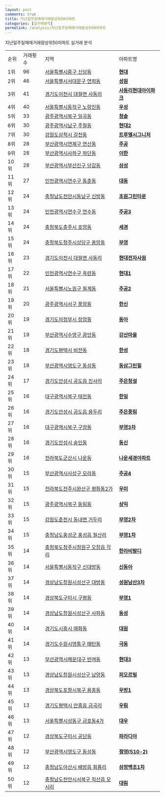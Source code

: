 ```yaml
---
layout: post
comments: true
title: 지난일주일매매거래량상위50아파트
categories: [실거래분석]
permalink: /analysis/지난일주일매매거래량상위50아파트
---
```


지난일주일매매거래량상위50아파트 실거래 분석

<table>
  <tr>
    <td>순위</td>
    <td>거래횟수</td>
    <td>지역</td>
    <td>아파트명</td>
  </tr>

  <tr>
    <td>1위</td>
    <td>96</td>
    <td><a href="/apt/서울특별시중구신당동">서울특별시중구 신당동</a></td>
    <td colspan="4" style="font-weight: bold;"><a href="https://search.naver.com/search.naver?query=신당동 현대">현대</a></td>
  </tr>

  <tr>
    <td>2위</td>
    <td>46</td>
    <td><a href="/apt/서울특별시서대문구연희동">서울특별시서대문구 연희동</a></td>
    <td colspan="4" style="font-weight: bold;"><a href="https://search.naver.com/search.naver?query=연희동 성원">성원</a></td>
  </tr>

  <tr>
    <td>3위</td>
    <td>41</td>
    <td><a href="/apt/경기도이천시대월면 사동리">경기도이천시 대월면 사동리</a></td>
    <td colspan="4" style="font-weight: bold;"><a href="https://search.naver.com/search.naver?query=대월면 사동리 사동리현대아이파크">사동리현대아이파크</a></td>
  </tr>

  <tr>
    <td>4위</td>
    <td>40</td>
    <td><a href="/apt/서울특별시동작구노량진동">서울특별시동작구 노량진동</a></td>
    <td colspan="4" style="font-weight: bold;"><a href="https://search.naver.com/search.naver?query=노량진동 우성">우성</a></td>
  </tr>

  <tr>
    <td>5위</td>
    <td>33</td>
    <td><a href="/apt/광주광역시북구일곡동">광주광역시북구 일곡동</a></td>
    <td colspan="4" style="font-weight: bold;"><a href="https://search.naver.com/search.naver?query=일곡동 청솔">청솔</a></td>
  </tr>

  <tr>
    <td>6위</td>
    <td>30</td>
    <td><a href="/apt/광주광역시남구주월동">광주광역시남구 주월동</a></td>
    <td colspan="4" style="font-weight: bold;"><a href="https://search.naver.com/search.naver?query=주월동 현대2">현대2</a></td>
  </tr>

  <tr>
    <td>7위</td>
    <td>30</td>
    <td><a href="/apt/강원도삼척시갈천동">강원도삼척시 갈천동</a></td>
    <td colspan="4" style="font-weight: bold;"><a href="https://search.naver.com/search.naver?query=갈천동 트루엘시그니처">트루엘시그니처</a></td>
  </tr>

  <tr>
    <td>8위</td>
    <td>28</td>
    <td><a href="/apt/부산광역시연제구연산동">부산광역시연제구 연산동</a></td>
    <td colspan="4" style="font-weight: bold;"><a href="https://search.naver.com/search.naver?query=연산동 주공">주공</a></td>
  </tr>

  <tr>
    <td>9위</td>
    <td>28</td>
    <td><a href="/apt/부산광역시사하구하단동">부산광역시사하구 하단동</a></td>
    <td colspan="4" style="font-weight: bold;"><a href="https://search.naver.com/search.naver?query=하단동 이한">이한</a></td>
  </tr>

  <tr>
    <td>10위</td>
    <td>28</td>
    <td><a href="/apt/부산광역시부산진구당감동">부산광역시부산진구 당감동</a></td>
    <td colspan="4" style="font-weight: bold;"><a href="https://search.naver.com/search.naver?query=당감동 삼성">삼성</a></td>
  </tr>

  <tr>
    <td>11위</td>
    <td>27</td>
    <td><a href="/apt/인천광역시연수구동춘동">인천광역시연수구 동춘동</a></td>
    <td colspan="4" style="font-weight: bold;"><a href="https://search.naver.com/search.naver?query=동춘동 대동">대동</a></td>
  </tr>

  <tr>
    <td>12위</td>
    <td>24</td>
    <td><a href="/apt/충청남도천안시동남구신방동">충청남도천안시동남구 신방동</a></td>
    <td colspan="4" style="font-weight: bold;"><a href="https://search.naver.com/search.naver?query=신방동 초원그린타운">초원그린타운</a></td>
  </tr>

  <tr>
    <td>13위</td>
    <td>24</td>
    <td><a href="/apt/인천광역시연수구연수동">인천광역시연수구 연수동</a></td>
    <td colspan="4" style="font-weight: bold;"><a href="https://search.naver.com/search.naver?query=연수동 주공3">주공3</a></td>
  </tr>

  <tr>
    <td>14위</td>
    <td>24</td>
    <td><a href="/apt/충청북도충주시호암동">충청북도충주시 호암동</a></td>
    <td colspan="4" style="font-weight: bold;"><a href="https://search.naver.com/search.naver?query=호암동 세경">세경</a></td>
  </tr>

  <tr>
    <td>15위</td>
    <td>24</td>
    <td><a href="/apt/충청북도청주시상당구용암동">충청북도청주시상당구 용암동</a></td>
    <td colspan="4" style="font-weight: bold;"><a href="https://search.naver.com/search.naver?query=용암동 부영">부영</a></td>
  </tr>

  <tr>
    <td>16위</td>
    <td>23</td>
    <td><a href="/apt/경기도이천시대월면 사동리">경기도이천시 대월면 사동리</a></td>
    <td colspan="4" style="font-weight: bold;"><a href="https://search.naver.com/search.naver?query=대월면 사동리 현대전자사원">현대전자사원</a></td>
  </tr>

  <tr>
    <td>17위</td>
    <td>22</td>
    <td><a href="/apt/인천광역시연수구옥련동">인천광역시연수구 옥련동</a></td>
    <td colspan="4" style="font-weight: bold;"><a href="https://search.naver.com/search.naver?query=옥련동 현대1">현대1</a></td>
  </tr>

  <tr>
    <td>18위</td>
    <td>21</td>
    <td><a href="/apt/서울특별시노원구월계동">서울특별시노원구 월계동</a></td>
    <td colspan="4" style="font-weight: bold;"><a href="https://search.naver.com/search.naver?query=월계동 주공2">주공2</a></td>
  </tr>

  <tr>
    <td>19위</td>
    <td>20</td>
    <td><a href="/apt/광주광역시서구풍암동">광주광역시서구 풍암동</a></td>
    <td colspan="4" style="font-weight: bold;"><a href="https://search.naver.com/search.naver?query=풍암동 한신">한신</a></td>
  </tr>

  <tr>
    <td>20위</td>
    <td>19</td>
    <td><a href="/apt/경기도의정부시장암동">경기도의정부시 장암동</a></td>
    <td colspan="4" style="font-weight: bold;"><a href="https://search.naver.com/search.naver?query=장암동 동아">동아</a></td>
  </tr>

  <tr>
    <td>21위</td>
    <td>19</td>
    <td><a href="/apt/부산광역시수영구광안동">부산광역시수영구 광안동</a></td>
    <td colspan="4" style="font-weight: bold;"><a href="https://search.naver.com/search.naver?query=광안동 강산마을">강산마을</a></td>
  </tr>

  <tr>
    <td>22위</td>
    <td>18</td>
    <td><a href="/apt/경기도평택시비전동">경기도평택시 비전동</a></td>
    <td colspan="4" style="font-weight: bold;"><a href="https://search.naver.com/search.naver?query=비전동 한성">한성</a></td>
  </tr>

  <tr>
    <td>23위</td>
    <td>18</td>
    <td><a href="/apt/부산광역시영도구동삼동">부산광역시영도구 동삼동</a></td>
    <td colspan="4" style="font-weight: bold;"><a href="https://search.naver.com/search.naver?query=동삼동 동삼그린힐">동삼그린힐</a></td>
  </tr>

  <tr>
    <td>24위</td>
    <td>17</td>
    <td><a href="/apt/경기도안성시공도읍 진사리">경기도안성시 공도읍 진사리</a></td>
    <td colspan="4" style="font-weight: bold;"><a href="https://search.naver.com/search.naver?query=공도읍 진사리 주은청설">주은청설</a></td>
  </tr>

  <tr>
    <td>25위</td>
    <td>16</td>
    <td><a href="/apt/대구광역시북구태전동">대구광역시북구 태전동</a></td>
    <td colspan="4" style="font-weight: bold;"><a href="https://search.naver.com/search.naver?query=태전동 한일">한일</a></td>
  </tr>

  <tr>
    <td>26위</td>
    <td>16</td>
    <td><a href="/apt/경기도안성시공도읍 용두리">경기도안성시 공도읍 용두리</a></td>
    <td colspan="4" style="font-weight: bold;"><a href="https://search.naver.com/search.naver?query=공도읍 용두리 주은풍림">주은풍림</a></td>
  </tr>

  <tr>
    <td>27위</td>
    <td>16</td>
    <td><a href="/apt/대구광역시북구구암동">대구광역시북구 구암동</a></td>
    <td colspan="4" style="font-weight: bold;"><a href="https://search.naver.com/search.naver?query=구암동 부영3차">부영3차</a></td>
  </tr>

  <tr>
    <td>28위</td>
    <td>16</td>
    <td><a href="/apt/경기도안성시숭인동">경기도안성시 숭인동</a></td>
    <td colspan="4" style="font-weight: bold;"><a href="https://search.naver.com/search.naver?query=숭인동 동신">동신</a></td>
  </tr>

  <tr>
    <td>29위</td>
    <td>16</td>
    <td><a href="/apt/전라북도군산시나운동">전라북도군산시 나운동</a></td>
    <td colspan="4" style="font-weight: bold;"><a href="https://search.naver.com/search.naver?query=나운동 나운세경아파트">나운세경아파트</a></td>
  </tr>

  <tr>
    <td>30위</td>
    <td>15</td>
    <td><a href="/apt/부산광역시사상구모라동">부산광역시사상구 모라동</a></td>
    <td colspan="4" style="font-weight: bold;"><a href="https://search.naver.com/search.naver?query=모라동 주공4">주공4</a></td>
  </tr>

  <tr>
    <td>31위</td>
    <td>15</td>
    <td><a href="/apt/전라북도전주시완산구평화동2가">전라북도전주시완산구 평화동2가</a></td>
    <td colspan="4" style="font-weight: bold;"><a href="https://search.naver.com/search.naver?query=평화동2가 우미">우미</a></td>
  </tr>

  <tr>
    <td>32위</td>
    <td>15</td>
    <td><a href="/apt/광주광역시북구동림동">광주광역시북구 동림동</a></td>
    <td colspan="4" style="font-weight: bold;"><a href="https://search.naver.com/search.naver?query=동림동 삼익">삼익</a></td>
  </tr>

  <tr>
    <td>33위</td>
    <td>15</td>
    <td><a href="/apt/강원도춘천시동내면 거두리">강원도춘천시 동내면 거두리</a></td>
    <td colspan="4" style="font-weight: bold;"><a href="https://search.naver.com/search.naver?query=동내면 거두리 부영2차">부영2차</a></td>
  </tr>

  <tr>
    <td>34위</td>
    <td>15</td>
    <td><a href="/apt/충청남도홍성군홍성읍 월산리">충청남도홍성군 홍성읍 월산리</a></td>
    <td colspan="4" style="font-weight: bold;"><a href="https://search.naver.com/search.naver?query=홍성읍 월산리 부영1차">부영1차</a></td>
  </tr>

  <tr>
    <td>35위</td>
    <td>14</td>
    <td><a href="/apt/충청북도청주시청원구오창읍 각리">충청북도청주시청원구 오창읍 각리</a></td>
    <td colspan="4" style="font-weight: bold;"><a href="https://search.naver.com/search.naver?query=오창읍 각리 한라비발디">한라비발디</a></td>
  </tr>

  <tr>
    <td>36위</td>
    <td>14</td>
    <td><a href="/apt/서울특별시동작구신대방동">서울특별시동작구 신대방동</a></td>
    <td colspan="4" style="font-weight: bold;"><a href="https://search.naver.com/search.naver?query=신대방동 신동아">신동아</a></td>
  </tr>

  <tr>
    <td>37위</td>
    <td>14</td>
    <td><a href="/apt/경상남도창원시성산구대방동">경상남도창원시성산구 대방동</a></td>
    <td colspan="4" style="font-weight: bold;"><a href="https://search.naver.com/search.naver?query=대방동 성원남산3차">성원남산3차</a></td>
  </tr>

  <tr>
    <td>38위</td>
    <td>14</td>
    <td><a href="/apt/경상북도구미시구평동">경상북도구미시 구평동</a></td>
    <td colspan="4" style="font-weight: bold;"><a href="https://search.naver.com/search.naver?query=구평동 부영1">부영1</a></td>
  </tr>

  <tr>
    <td>39위</td>
    <td>14</td>
    <td><a href="/apt/경상남도창원시성산구사파동">경상남도창원시성산구 사파동</a></td>
    <td colspan="4" style="font-weight: bold;"><a href="https://search.naver.com/search.naver?query=사파동 동성">동성</a></td>
  </tr>

  <tr>
    <td>40위</td>
    <td>14</td>
    <td><a href="/apt/경기도시흥시매화동">경기도시흥시 매화동</a></td>
    <td colspan="4" style="font-weight: bold;"><a href="https://search.naver.com/search.naver?query=매화동 대원">대원</a></td>
  </tr>

  <tr>
    <td>41위</td>
    <td>14</td>
    <td><a href="/apt/경기도수원시영통구매탄동">경기도수원시영통구 매탄동</a></td>
    <td colspan="4" style="font-weight: bold;"><a href="https://search.naver.com/search.naver?query=매탄동 극동">극동</a></td>
  </tr>

  <tr>
    <td>42위</td>
    <td>13</td>
    <td><a href="/apt/부산광역시해운대구반여동">부산광역시해운대구 반여동</a></td>
    <td colspan="4" style="font-weight: bold;"><a href="https://search.naver.com/search.naver?query=반여동 현대3">현대3</a></td>
  </tr>

  <tr>
    <td>43위</td>
    <td>13</td>
    <td><a href="/apt/경상남도창원시성산구남양동">경상남도창원시성산구 남양동</a></td>
    <td colspan="4" style="font-weight: bold;"><a href="https://search.naver.com/search.naver?query=남양동 피오르빌">피오르빌</a></td>
  </tr>

  <tr>
    <td>44위</td>
    <td>13</td>
    <td><a href="/apt/경상북도포항시북구용흥동">경상북도포항시북구 용흥동</a></td>
    <td colspan="4" style="font-weight: bold;"><a href="https://search.naver.com/search.naver?query=용흥동 우방1">우방1</a></td>
  </tr>

  <tr>
    <td>45위</td>
    <td>13</td>
    <td><a href="/apt/경기도평택시안중읍 금곡리">경기도평택시 안중읍 금곡리</a></td>
    <td colspan="4" style="font-weight: bold;"><a href="https://search.naver.com/search.naver?query=안중읍 금곡리 우림">우림</a></td>
  </tr>

  <tr>
    <td>46위</td>
    <td>13</td>
    <td><a href="/apt/서울특별시성동구금호동4가">서울특별시성동구 금호동4가</a></td>
    <td colspan="4" style="font-weight: bold;"><a href="https://search.naver.com/search.naver?query=금호동4가 대우">대우</a></td>
  </tr>

  <tr>
    <td>47위</td>
    <td>12</td>
    <td><a href="/apt/경상북도구미시공단동">경상북도구미시 공단동</a></td>
    <td colspan="4" style="font-weight: bold;"><a href="https://search.naver.com/search.naver?query=공단동 파라디아">파라디아</a></td>
  </tr>

  <tr>
    <td>48위</td>
    <td>12</td>
    <td><a href="/apt/부산광역시영도구동삼동">부산광역시영도구 동삼동</a></td>
    <td colspan="4" style="font-weight: bold;"><a href="https://search.naver.com/search.naver?query=동삼동 절영(510-2)">절영(510-2)</a></td>
  </tr>

  <tr>
    <td>49위</td>
    <td>12</td>
    <td><a href="/apt/충청남도아산시배방읍 회룡리">충청남도아산시 배방읍 회룡리</a></td>
    <td colspan="4" style="font-weight: bold;"><a href="https://search.naver.com/search.naver?query=배방읍 회룡리 삼정백조1차">삼정백조1차</a></td>
  </tr>

  <tr>
    <td>50위</td>
    <td>12</td>
    <td><a href="/apt/충청남도천안시서북구직산읍 모시리">충청남도천안시서북구 직산읍 모시리</a></td>
    <td colspan="4" style="font-weight: bold;"><a href="https://search.naver.com/search.naver?query=직산읍 모시리 대림">대림</a></td>
  </tr>

</table>
